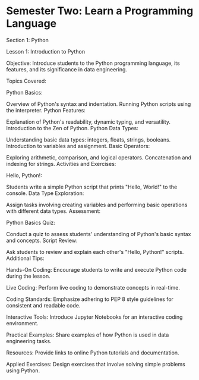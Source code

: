 # Semester Two: Learn a Programming Language

Section 1: Python

Lesson 1: Introduction to Python

Objective: Introduce students to the Python programming language, its features, and its significance in data engineering.

Topics Covered:

Python Basics:

Overview of Python's syntax and indentation.
Running Python scripts using the interpreter.
Python Features:

Explanation of Python's readability, dynamic typing, and versatility.
Introduction to the Zen of Python.
Python Data Types:

Understanding basic data types: integers, floats, strings, booleans.
Introduction to variables and assignment.
Basic Operators:

Exploring arithmetic, comparison, and logical operators.
Concatenation and indexing for strings.
Activities and Exercises:

Hello, Python!:

Students write a simple Python script that prints "Hello, World!" to the console.
Data Type Exploration:

Assign tasks involving creating variables and performing basic operations with different data types.
Assessment:

Python Basics Quiz:

Conduct a quiz to assess students' understanding of Python's basic syntax and concepts.
Script Review:

Ask students to review and explain each other's "Hello, Python!" scripts.
Additional Tips:

Hands-On Coding: Encourage students to write and execute Python code during the lesson.

Live Coding: Perform live coding to demonstrate concepts in real-time.

Coding Standards: Emphasize adhering to PEP 8 style guidelines for consistent and readable code.

Interactive Tools: Introduce Jupyter Notebooks for an interactive coding environment.

Practical Examples: Share examples of how Python is used in data engineering tasks.

Resources: Provide links to online Python tutorials and documentation.

Applied Exercises: Design exercises that involve solving simple problems using Python.
